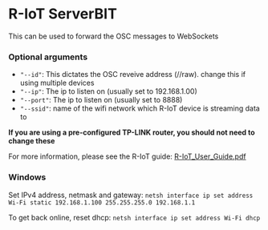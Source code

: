 # R-IoT ServerBIT
This can be used to forward the OSC messages to WebSockets

### Optional arguments

- `"--id"`: This dictates the OSC reveive address (/<id>/raw). change this if using multiple devices
- `"--ip"`: The ip to listen on (usually set to 192.168.1.00)
- `"--port"`: The ip to listen on (usually set to 8888)
- `"--ssid"`: name of the wifi network which R-IoT device is streaming data to

**If you are using a pre-configured TP-LINK router, you should not need to change these**

For more information, please see the R-IoT guide:
[R-IoT_User_Guide.pdf](http://www.bitalino.com/docs/R-IoT_User_Guide.pdf)

### Windows
Set IPv4 address, netmask and gateway:
`netsh interface ip set address Wi-Fi static 192.168.1.100 255.255.255.0 192.168.1.1`

To get back online, reset dhcp:
`netsh interface ip set address Wi-Fi dhcp`




